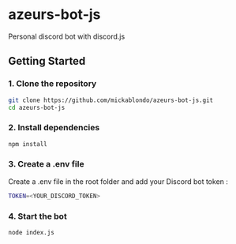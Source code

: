 # azeurs-bot-js
Personal discord bot with discord.js

## Getting Started

### 1. Clone the repository
```bash
git clone https://github.com/mickablondo/azeurs-bot-js.git
cd azeurs-bot-js
```

### 2. Install dependencies
```bash
npm install
```

### 3. Create a .env file
Create a .env file in the root folder and add your Discord bot token :  
```bash
TOKEN=<YOUR_DISCORD_TOKEN>
```

### 4. Start the bot
```bash
node index.js
```